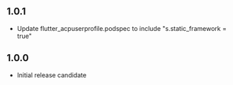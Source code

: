 ## 1.0.1

* Update flutter_acpuserprofile.podspec to include "s.static_framework = true"

## 1.0.0

* Initial release candidate
